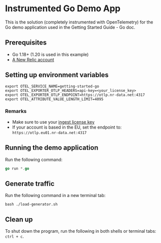 # Instrumented Go Demo App

This is the solution (completely instrumented with OpenTelemetry) for the Go demo application used in the Getting Started Guide - Go doc.

## Prerequisites

- Go 1.18+ (1.20 is used in this example)
- [A New Relic account](https://one.newrelic.com/)

## Setting up environment variables

```
export OTEL_SERVICE_NAME=getting-started-go
export OTEL_EXPORTER_OTLP_HEADERS=api-key=<your_license_key>
export OTEL_EXPORTER_OTLP_ENDPOINT=https://otlp.nr-data.net:4317
export OTEL_ATTRIBUTE_VALUE_LENGTH_LIMIT=4095
```

### Remarks

- Make sure to use your [ingest license key](https://docs.newrelic.com/docs/apis/intro-apis/new-relic-api-keys/#license-key)
- If your account is based in the EU, set the endpoint to: `https://otlp.eu01.nr-data.net:4317`

## Running the demo application

Run the following command:

```go
go run *.go
```

## Generate traffic

Run the following command in a new terminal tab:

```shell
bash ./load-generator.sh
```

## Clean up

To shut down the program, run the following in both shells or terminal tabs: `ctrl + c`.
